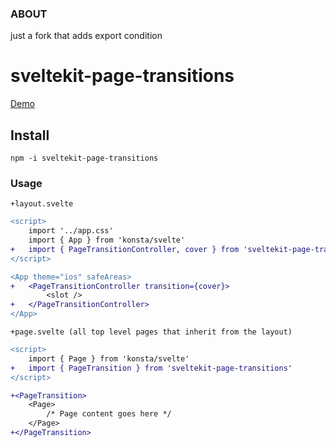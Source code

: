 ### ABOUT

just a fork that adds export condition

# sveltekit-page-transitions

[Demo](https://konsta.vercel.app)

## Install

```
npm -i sveltekit-page-transitions
```

### Usage

`+layout.svelte`

```diff
<script>
    import '../app.css'
    import { App } from 'konsta/svelte'
+   import { PageTransitionController, cover } from 'sveltekit-page-transitions'
</script>

<App theme="ios" safeAreas>
+   <PageTransitionController transition={cover}>
        <slot />
+   </PageTransitionController>
</App>
```

`+page.svelte (all top level pages that inherit from the layout)`

```diff
<script>
    import { Page } from 'konsta/svelte'
+   import { PageTransition } from 'sveltekit-page-transitions'
</script>

+<PageTransition>
    <Page>
        /* Page content goes here */
    </Page>
+</PageTransition>
```
